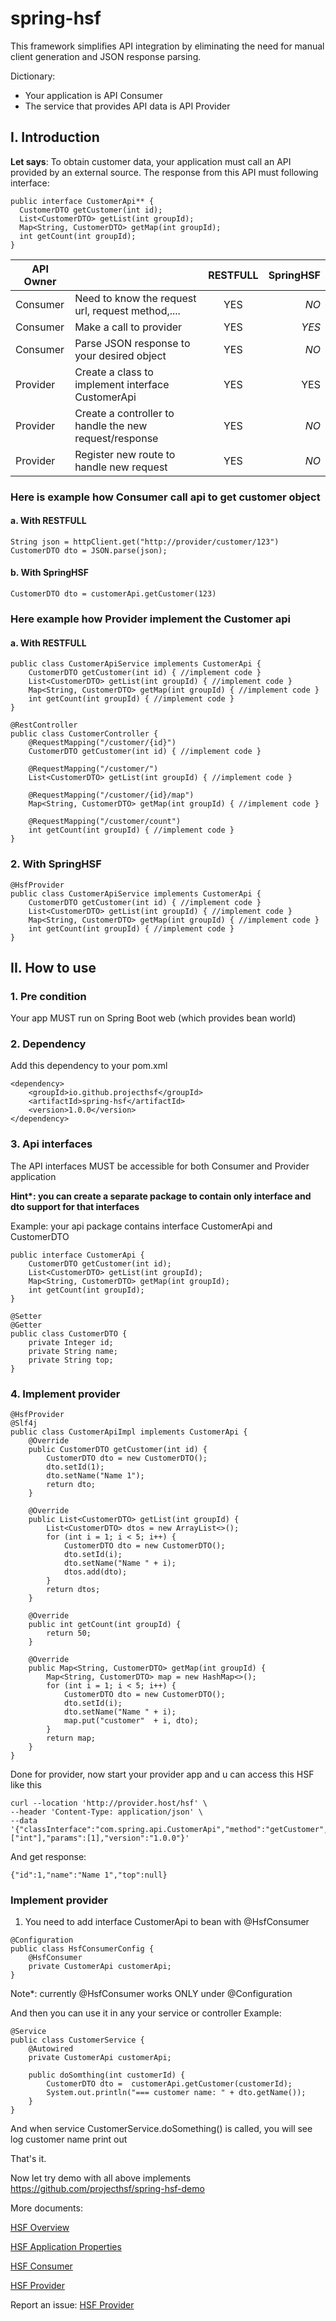 # spring-hsf
This framework simplifies API integration by eliminating the need for manual client generation and JSON response parsing.

Dictionary:

- Your application is API Consumer
- The service that provides API data is API Provider

## I. Introduction
**Let says**: To obtain customer data, your application must call an API provided by an external source. The response from this API must following interface:
```
public interface CustomerApi** {
  CustomerDTO getCustomer(int id);
  List<CustomerDTO> getList(int groupId);
  Map<String, CustomerDTO> getMap(int groupId);
  int getCount(int groupId);
}
```


| API Owner |                                                        | RESTFULL | SpringHSF |
|---|--------------------------------------------------------|:--------:|----------:|
| Consumer | Need to know the request url, request method,....      |   YES    |      *NO* |
| Consumer | Make a call to provider                                |   YES    |     *YES* |
| Consumer | Parse JSON response to your desired object             |   YES    |      *NO* |
| Provider | Create a class to implement interface CustomerApi      |   YES    |       YES |
| Provider | Create a controller to handle the new request/response |   YES    |      *NO* |
| Provider | Register new route to handle new request               |   YES    |      *NO* |

### Here is example how Consumer call api to get customer object

#### a. With RESTFULL

``` 
String json = httpClient.get("http://provider/customer/123")
CustomerDTO dto = JSON.parse(json);
```

#### b. With SpringHSF

```
CustomerDTO dto = customerApi.getCustomer(123)
```

### Here example how Provider implement the Customer api

#### a. With RESTFULL

```
public class CustomerApiService implements CustomerApi {
    CustomerDTO getCustomer(int id) { //implement code }
    List<CustomerDTO> getList(int groupId) { //implement code }
    Map<String, CustomerDTO> getMap(int groupId) { //implement code }
    int getCount(int groupId) { //implement code }
}
```

```
@RestController
public class CustomerController {
    @RequestMapping("/customer/{id}")
    CustomerDTO getCustomer(int id) { //implement code }
    
    @RequestMapping("/customer/")
    List<CustomerDTO> getList(int groupId) { //implement code }
    
    @RequestMapping("/customer/{id}/map")
    Map<String, CustomerDTO> getMap(int groupId) { //implement code }
    
    @RequestMapping("/customer/count")
    int getCount(int groupId) { //implement code }
}
```


### 2. With SpringHSF

```
@HsfProvider
public class CustomerApiService implements CustomerApi {
    CustomerDTO getCustomer(int id) { //implement code }
    List<CustomerDTO> getList(int groupId) { //implement code }
    Map<String, CustomerDTO> getMap(int groupId) { //implement code }
    int getCount(int groupId) { //implement code }
}
```

## II. How to use

### 1. Pre condition

Your app MUST run on Spring Boot web (which provides bean world)

### 2. Dependency 

Add this dependency to your pom.xml
```
<dependency>
    <groupId>io.github.projecthsf</groupId>
    <artifactId>spring-hsf</artifactId>
    <version>1.0.0</version>
</dependency>
```

### 3. Api interfaces

The API interfaces MUST be accessible  for both Consumer and Provider application

**Hint\*: you can create a separate package to contain only interface and dto support for that interfaces**

Example: your api package contains interface CustomerApi and CustomerDTO
```
public interface CustomerApi {
    CustomerDTO getCustomer(int id);
    List<CustomerDTO> getList(int groupId);
    Map<String, CustomerDTO> getMap(int groupId);
    int getCount(int groupId);
}

@Setter
@Getter
public class CustomerDTO {
    private Integer id;
    private String name;
    private String top;
}
```

### 4. Implement provider

```
@HsfProvider
@Slf4j
public class CustomerApiImpl implements CustomerApi {
    @Override
    public CustomerDTO getCustomer(int id) {
        CustomerDTO dto = new CustomerDTO();
        dto.setId(1);
        dto.setName("Name 1");
        return dto;
    }

    @Override
    public List<CustomerDTO> getList(int groupId) {
        List<CustomerDTO> dtos = new ArrayList<>();
        for (int i = 1; i < 5; i++) {
            CustomerDTO dto = new CustomerDTO();
            dto.setId(i);
            dto.setName("Name " + i);
            dtos.add(dto);
        }
        return dtos;
    }

    @Override
    public int getCount(int groupId) {
        return 50;
    }

    @Override
    public Map<String, CustomerDTO> getMap(int groupId) {
        Map<String, CustomerDTO> map = new HashMap<>();
        for (int i = 1; i < 5; i++) {
            CustomerDTO dto = new CustomerDTO();
            dto.setId(i);
            dto.setName("Name " + i);
            map.put("customer"  + i, dto);
        }
        return map;
    }
}
```
Done for provider, now start your provider app and u can access this HSF like this

```
curl --location 'http://provider.host/hsf' \
--header 'Content-Type: application/json' \
--data '{"classInterface":"com.spring.api.CustomerApi","method":"getCustomer","paramTypes":["int"],"params":[1],"version":"1.0.0"}'
```

And get response:
```
{"id":1,"name":"Name 1","top":null}
```


### Implement provider
1. You need to add interface CustomerApi to bean with @HsfConsumer

```
@Configuration
public class HsfConsumerConfig {
    @HsfConsumer
    private CustomerApi customerApi;
}
```

Note*: currently @HsfConsumer works ONLY under @Configuration

And then you can use it in any your service or controller
Example:
```
@Service
public class CustomerService {
    @Autowired
    private CustomerApi customerApi;
    
    public doSomthing(int customerId) {
        CustomerDTO dto =  customerApi.getCustomer(customerId);
        System.out.println("=== customer name: " + dto.getName());
    }
}
```

And when service CustomerService.doSomething() is called, you will see log customer name print out

That's it.

Now let try demo with all above implements https://github.com/projecthsf/spring-hsf-demo

More documents:

[HSF Overview](https://github.com/projecthsf/spring-hsf/blob/main/docs/overview.md)

[HSF Application Properties](https://github.com/projecthsf/spring-hsf/blob/main/docs/properties.md)

[HSF Consumer](https://github.com/projecthsf/spring-hsf/blob/main/docs/consumer.md)

[HSF Provider](https://github.com/projecthsf/spring-hsf/blob/main/docs/provider.md)

Report an issue:
[HSF Provider](https://github.com/projecthsf/spring-hsf/issues)

